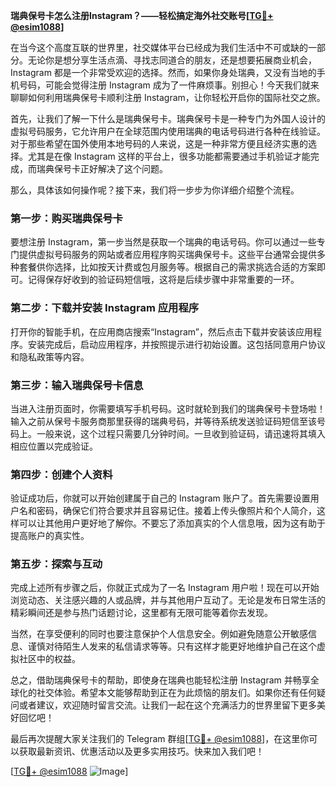 **瑞典保号卡怎么注册Instagram？——轻松搞定海外社交账号[[TG💪+ @esim1088](https://t.me/s/esim1088)]**

在当今这个高度互联的世界里，社交媒体平台已经成为我们生活中不可或缺的一部分。无论你是想分享生活点滴、寻找志同道合的朋友，还是想要拓展商业机会，Instagram 都是一个非常受欢迎的选择。然而，如果你身处瑞典，又没有当地的手机号码，可能会觉得注册 Instagram 成为了一件麻烦事。别担心！今天我们就来聊聊如何利用瑞典保号卡顺利注册 Instagram，让你轻松开启你的国际社交之旅。

首先，让我们了解一下什么是瑞典保号卡。瑞典保号卡是一种专门为外国人设计的虚拟号码服务，它允许用户在全球范围内使用瑞典的电话号码进行各种在线验证。对于那些希望在国外使用本地号码的人来说，这是一种非常方便且经济实惠的选择。尤其是在像 Instagram 这样的平台上，很多功能都需要通过手机验证才能完成，而瑞典保号卡正好解决了这个问题。

那么，具体该如何操作呢？接下来，我们将一步步为你详细介绍整个流程。

### 第一步：购买瑞典保号卡

要想注册 Instagram，第一步当然是获取一个瑞典的电话号码。你可以通过一些专门提供虚拟号码服务的网站或者应用程序购买瑞典保号卡。这些平台通常会提供多种套餐供你选择，比如按天计费或包月服务等。根据自己的需求挑选合适的方案即可。记得保存好收到的验证码短信哦，这将是后续步骤中非常重要的一环。

### 第二步：下载并安装 Instagram 应用程序

打开你的智能手机，在应用商店搜索“Instagram”，然后点击下载并安装该应用程序。安装完成后，启动应用程序，并按照提示进行初始设置。这包括同意用户协议和隐私政策等内容。

### 第三步：输入瑞典保号卡信息

当进入注册页面时，你需要填写手机号码。这时就轮到我们的瑞典保号卡登场啦！输入之前从保号卡服务商那里获得的瑞典号码，并等待系统发送验证码短信至该号码上。一般来说，这个过程只需要几分钟时间。一旦收到验证码，请迅速将其填入相应位置以完成验证。

### 第四步：创建个人资料

验证成功后，你就可以开始创建属于自己的 Instagram 账户了。首先需要设置用户名和密码，确保它们符合要求并且容易记住。接着上传头像照片和个人简介，这样可以让其他用户更好地了解你。不要忘了添加真实的个人信息哦，因为这有助于提高账户的真实性。

### 第五步：探索与互动

完成上述所有步骤之后，你就正式成为了一名 Instagram 用户啦！现在可以开始浏览动态、关注感兴趣的人或品牌，并与其他用户互动了。无论是发布日常生活的精彩瞬间还是参与热门话题讨论，这里都有无限可能等着你去发现。

当然，在享受便利的同时也要注意保护个人信息安全。例如避免随意公开敏感信息、谨慎对待陌生人发来的私信请求等等。只有这样才能更好地维护自己在这个虚拟社区中的权益。

总之，借助瑞典保号卡的帮助，即使身在瑞典也能轻松注册 Instagram 并畅享全球化的社交体验。希望本文能够帮助到正在为此烦恼的朋友们。如果你还有任何疑问或者建议，欢迎随时留言交流。让我们一起在这个充满活力的世界里留下更多美好回忆吧！

最后再次提醒大家关注我们的 Telegram 群组[[TG💪+ @esim1088](https://t.me/s/esim1088)]，在这里你可以获取最新资讯、优惠活动以及更多实用技巧。快来加入我们吧！

[[TG💪+ @esim1088](https://t.me/s/esim1088) ![Image](https://i.postimg.cc/4NQfJmqS/Snipaste-2025-05-13-00-14-12.png)]